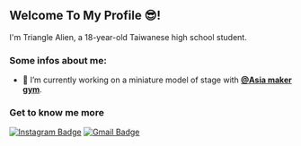 ## Welcome To My Profile 😎!
I'm Triangle Alien, a 18-year-old Taiwanese high school student.

### Some infos about me:
- 🔭 I’m currently working on a miniature model of stage with <b>[@Asia maker gym](https://www.facebook.com/MakerGym)</b>.

### Get to know me more
[![Instagram Badge](https://img.shields.io/badge/Instagram-ff69b4?style=flat-square&logo=instagram&logoColor=white&link=https://www.instagram.com/triangle.maker.tw/)](https://www.instagram.com/triangle.maker.tw/)
[![Gmail Badge](https://img.shields.io/badge/-Gmail-d14836?style=flat-square&logo=Gmail&logoColor=white&link=mailto:0966459924qpwo@gmail.com)](mailto:0966459924qpwo@gmail.com)

<!--
**meteorTriangle/meteorTriangle** is a ✨ _special_ ✨ repository because its `README.md` (this file) appears on your GitHub profile.

Here are some ideas to get you started:

- 🔭 I’m currently working on ...
- 🌱 I’m currently learning ...
- 👯 I’m looking to collaborate on ...
- 🤔 I’m looking for help with ...
- 💬 Ask me about ...
- 📫 How to reach me: ...
- 😄 Pronouns: ...
- ⚡ Fun fact: ...
角角#2214
-->
